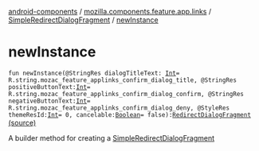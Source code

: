 [android-components](../../index.md) / [mozilla.components.feature.app.links](../index.md) / [SimpleRedirectDialogFragment](index.md) / [newInstance](./new-instance.md)

# newInstance

`fun newInstance(@StringRes dialogTitleText: `[`Int`](https://kotlinlang.org/api/latest/jvm/stdlib/kotlin/-int/index.html)` = R.string.mozac_feature_applinks_confirm_dialog_title, @StringRes positiveButtonText: `[`Int`](https://kotlinlang.org/api/latest/jvm/stdlib/kotlin/-int/index.html)` = R.string.mozac_feature_applinks_confirm_dialog_confirm, @StringRes negativeButtonText: `[`Int`](https://kotlinlang.org/api/latest/jvm/stdlib/kotlin/-int/index.html)` = R.string.mozac_feature_applinks_confirm_dialog_deny, @StyleRes themeResId: `[`Int`](https://kotlinlang.org/api/latest/jvm/stdlib/kotlin/-int/index.html)` = 0, cancelable: `[`Boolean`](https://kotlinlang.org/api/latest/jvm/stdlib/kotlin/-boolean/index.html)` = false): `[`RedirectDialogFragment`](../-redirect-dialog-fragment/index.md) [(source)](https://github.com/mozilla-mobile/android-components/blob/master/components/feature/app-links/src/main/java/mozilla/components/feature/app/links/SimpleRedirectDialogFragment.kt#L60)

A builder method for creating a [SimpleRedirectDialogFragment](index.md)

